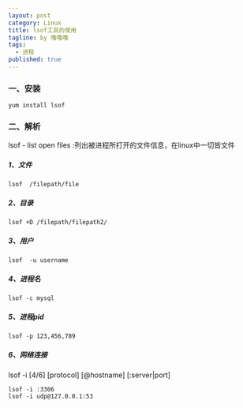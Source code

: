 ```yaml
---
layout: post
category: Linux
title: lsof工具的使用
tagline: by 噜噜噜
tags: 
  - 进程
published: true
---
```




<!--more-->

### 一、安装

```
yum install lsof
```

### 二、解析

lsof - list open files :列出被进程所打开的文件信息，在linux中一切皆文件

##### 1、文件

```
lsof  /filepath/file
```

##### 2、目录

```
lsof +D /filepath/filepath2/
```

##### 3、用户

```
lsof  -u username
```

##### 4、进程名

```
lsof -c mysql
```

##### 5、进程pid

```
lsof -p 123,456,789
```

##### 6、网络连接

lsof  -i   [4/6]  [protocol]   [@hostname]  [:server|port]

```
lsof -i :3306
lsof -i udp@127.0.0.1:53
```



